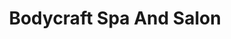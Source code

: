 ---
title: "Bodycraft Spa And Salon"
url: /indira-nagar-bangalore/bodycraft-spa-and-salon/
shop: beauty
---